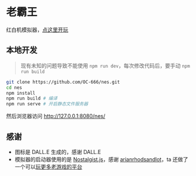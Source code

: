 # 老霸王
红白机模拟器，[点这里开玩](https://oc-666.github.io/nes/)

## 本地开发
> 现有未知的问题导致不能使用 `npm run dev`，每次修改代码后，要手动 `npm run build`

``` bash
git clone https://github.com/OC-666/nes.git
cd nes
npm install
npm run build # 编译
npm run serve # 开启静态文件服务器
```

然后浏览器访问 http://127.0.0.1:8080/nes/

## 感谢
+ 图标是 DALL.E 生成的，感谢 DALL.E
+ 模拟器的启动器使用的是 [Nostalgist.js](https://nostalgist.js.org/)，感谢 [arianrhodsandlot](https://github.com/arianrhodsandlot)，ta 还做了一个可以[玩更多老游戏的平台](https://retroassembly.com/)
